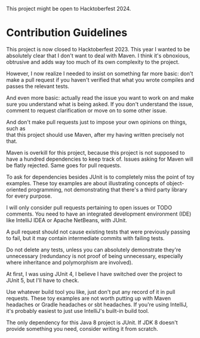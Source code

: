 This project might be open to Hacktoberfest 2024.

# Contribution Guidelines

This project is now closed to Hacktoberfest 2023. This year I wanted to be 
absolutely clear that I don't want to deal with Maven. I think it's obnoxious, 
obtrusive and adds way too much of its own complexity to the project.

However, I now realize I needed to insist on something far more basic: don't 
make a pull request if you haven't verified that what you wrote compiles and 
passes the relevant tests.

And even more basic: actually read the issue you want to work on and make sure 
you understand what is being asked. If you don't understand the issue, comment 
to request clarification or move on to some other issue.

And don't make pull requests just to impose your own opinions on things, such as  
that this project should use Maven, after my having written precisely not that.

Maven is overkill for this project, because this project is not supposed to have 
a hundred dependencies to keep track of. Issues asking for Maven will be flatly 
rejected. Same goes for pull requests.

To ask for dependencies besides JUnit is to completely miss the point of toy 
examples. These toy examples are about illustrating concepts of object-oriented 
programming, not demonstrating that there's a third party library for every 
purpose.

I will only consider pull requests pertaining to open issues or TODO comments. 
You need to have an integrated development environment (IDE) like IntelliJ IDEA 
or Apache NetBeans, with JUnit.

A pull request should not cause existing tests that were previously passing to 
fail, but it may contain intermediate commits with failing tests.

Do not delete any tests, unless you can absolutely demonstrate they're 
unnecessary (redundancy is not proof of being unnecessary, especially where 
inheritance and polymorphism are involved).

At first, I was using JUnit 4, I believe I have switched over the project to 
JUnit 5, but I'll have to check.

Use whatever build tool you like, just don't put any record of it in pull 
requests. These toy examples are not worth putting up with Maven headaches or 
Gradle headaches or sbt headaches. If you're using IntelliJ, it's probably 
easiest to just use IntelliJ's built-in build tool.

The only dependency for this Java 8 project is JUnit. If JDK 8 doesn't provide 
something you need, consider writing it from scratch.
